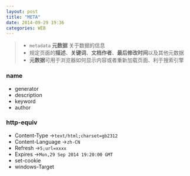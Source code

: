 ```yaml
---
layout: post
title: "META"
date: 2014-09-29 19:36
categories: WEB
---
```


>- `metadata` **元数据** 关于数据的信息
>- 规定页面的**描述**、**关键词**、**文档作者**、**最后修改时间**以及其他元数据
>- **元数据**可用于浏览器如何显示内容或者重新加载页面、利于搜索引擎


### name ###
- generator
- description
- keyword
- author

### http-equiv ###
- Content-Type ->`text/html;charset=gb2312`
- Content-Language ->`zh-CN`
- Refresh ->`5;url=xxxx`
- Expires ->`Mon,29 Sep 2014 19:20:00 GMT`
- set-cookie 
- windows-Target



